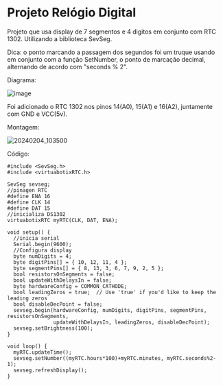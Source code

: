 # Projeto Relógio Digital
Projeto que usa display de 7 segmentos e 4 digitos em conjunto com RTC 1302.
Utilizando a biblioteca SevSeg.

Dica: o ponto marcando a passagem dos segundos foi um truque usando em conjunto com a função SetNumber, o ponto de marcação decimal, alternando de acordo com "seconds % 2".

Diagrama:

![image](https://github.com/maf27br/ARD.Clock_7x4Display_RTC1302/assets/68168344/8ca0349a-f887-416a-9c01-73ebbd9f47c1)

Foi adicionado o RTC 1302 nos pinos 14(A0), 15(A1) e 16(A2), juntamente com GND e VCC(5v).

Montagem:

![20240204_103500](https://github.com/maf27br/ARD.Clock_7x4Display_RTC1302/assets/68168344/60a7b30d-63c7-4dfd-bd66-dfac06839a4c)

Código:

```
#include <SevSeg.h>
#include <virtuabotixRTC.h>

SevSeg sevseg;
//pinagen RTC
#define ENA 16
#define CLK 14
#define DAT 15
//inicializa DS1302
virtuabotixRTC myRTC(CLK, DAT, ENA);

void setup() {
  //inicia serial
  Serial.begin(9600);
  //Configura display
  byte numDigits = 4;
  byte digitPins[] = { 10, 12, 11, 4 };
  byte segmentPins[] = { 8, 13, 3, 6, 7, 9, 2, 5 };
  bool resistorsOnSegments = false;
  bool updateWithDelaysIn = false;
  byte hardwareConfig = COMMON_CATHODE;
  bool leadingZeros = true;  // Use 'true' if you'd like to keep the leading zeros
  bool disableDecPoint = false;
  sevseg.begin(hardwareConfig, numDigits, digitPins, segmentPins, resistorsOnSegments,
               updateWithDelaysIn, leadingZeros, disableDecPoint);
  sevseg.setBrightness(100);
}

void loop() {
  myRTC.updateTime();
  sevseg.setNumber((myRTC.hours*100)+myRTC.minutes, myRTC.seconds%2-1);
  sevseg.refreshDisplay();
}
```
